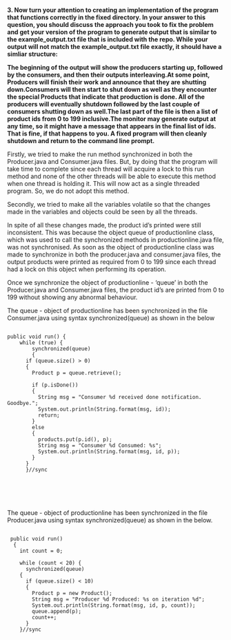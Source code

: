 <p><b>3. Now turn your attention to creating an implementation of the program that functions correctly in the fixed directory. In your answer to this question, you should discuss the approach you took to fix the problem and get your version of the program to generate output that is similar to the example_output.txt file that is included with the repo. While your output will not match the example_output.txt file exactly, it should have a simliar structure:</b></p>

<p><b>The beginning of the output will show the producers starting up, followed by the consumers, and then their outputs interleaving.At some point, Producers will finish their work and announce that they are shutting down.Consumers will then start to shut down as well as they encounter the special Products that indicate that production is done. All of the producers will eventually shutdown followed by the last couple of consumers shutting down as well.The last part of the file is then a list of product ids from 0 to 199 inclusive.The monitor may generate output at any time, so it might have a message that appears in the final list of ids. That is fine, if that happens to you. A fixed program will then cleanly shutdown and return to the command line prompt.</b></p>

<p>Firstly, we tried to make the run method synchronized in both the Producer.java and Consumer.java files. But, by doing that the program will take time to complete since each thread will acquire a lock to this run method and none of the other threads will be able to execute this method when one thread is holding it. This will now act as a single threaded program. So, we do not adopt this method.</p>

<p>Secondly, we tried to make all the variables volatile so that the changes made in the variables and objects could be seen by all the threads.</p>

<p>In spite of all these changes made, the product id’s printed were still inconsistent. This was because the object queue of productionline class, which was used to call the synchronized methods in productionline.java file, was not synchronised. As soon as the object of productionline class was made to synchronize in both the producer.java and consumer.java files, the output products were printed as required from 0 to 199 since each thread had a lock on this object when performing its operation. </p>
 
<p>Once we synchronize the object of productionline - ‘queue’ in both the Producer.java and Consumer.java files, the product id’s are printed from 0 to 199 without showing any abnormal behaviour.</p>

<p>The queue - object of productionline has been synchronized in the file Consumer.java using syntax synchronized(queue) as shown in the below </p>

<pre>
<code>
public void run() {
    while (true) {
		synchronized(queue)
		{
      if (queue.size() > 0) 
	  {
        Product p = queue.retrieve();
		
		if (p.isDone()) 
		{
          String msg = "Consumer %d received done notification. Goodbye.";
          System.out.println(String.format(msg, id));
          return;
        } 
		else 
		{
          products.put(p.id(), p);
          String msg = "Consumer %d Consumed: %s";
          System.out.println(String.format(msg, id, p));
        }
      }
	  }//sync
	

</pre>
</code>

 
<p>The queue - object of productionline has been synchronized in the file Producer.java using syntax synchronized(queue) as shown in the below.</p>


<pre>
<code>
 public void run() 
  {
    int count = 0;
	
	while (count < 20) {
      synchronized(queue)
	{
	  if (queue.size() < 10) 
	  {
        Product p = new Product();
        String msg = "Producer %d Produced: %s on iteration %d";
        System.out.println(String.format(msg, id, p, count));
        queue.append(p);
        count++;
      }
    }//sync

</pre>
</code>

